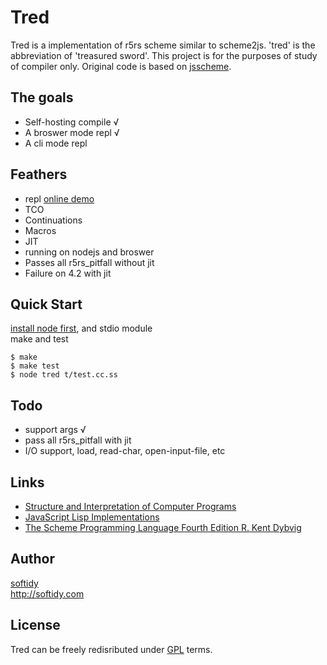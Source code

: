 Tred
=======
Tred is a implementation of r5rs scheme similar to scheme2js. 'tred' is the abbreviation of 'treasured sword'. This project is for the purposes of study of compiler only. Original code is based on [jsscheme](http://bluishcoder.co.nz/jsscheme/). 

The goals
----
 * Self-hosting compile √
 * A broswer mode repl √
 * A cli mode repl 


Feathers
----
 * repl [online demo](http://softidy.com/tred/)
 * TCO
 * Continuations
 * Macros
 * JIT
 * running on nodejs and broswer
 * Passes all r5rs_pitfall without jit
 * Failure on 4.2 with jit

Quick Start
----
 [install node first](http://softidy.com/2013/7/26/Non-root-node-installation.html), and stdio module  
 make and test

    $ make
    $ make test
    $ node tred t/test.cc.ss

Todo
----
 * support args √
 * pass all r5rs_pitfall with jit
 * I/O support, load, read-char, open-input-file, etc

Links
----
 * [Structure and Interpretation of Computer Programs](http://mitpress.mit.edu/sicp/sicp.html)
 * [JavaScript Lisp Implementations](http://ceaude.twoticketsplease.de/js-lisps.html)
 * [The Scheme Programming Language Fourth Edition R. Kent Dybvig](http://www.scheme.com/tspl4/)

Author
----
[softidy](http://about.me/softidy)  
http://softidy.com

License
----
Tred can be freely redisributed under [GPL](http://www.gnu.org/licenses/gpl.html) terms.

